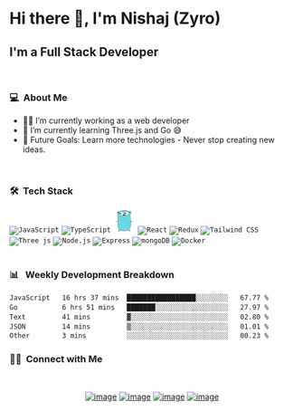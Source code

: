 # Hi there 👋, I'm Nishaj (Zyro)

## I'm a Full Stack Developer

<br>
<h3> 💻 &nbsp;About Me </h3>

-    👨‍💻 I’m currently working as a web developer 
-    🌱 I’m currently learning  Three.js and Go 😅
-    🔮 Future Goals: Learn more technologies - Never stop creating new ideas.

<br>

<h3> 🛠 &nbsp;Tech Stack</h3>

<div >
	<code><img width="40" src="https://user-images.githubusercontent.com/25181517/117447155-6a868a00-af3d-11eb-9cfe-245df15c9f3f.png" alt="JavaScript" title="JavaScript"/></code>
	<code><img width="40" src="https://user-images.githubusercontent.com/25181517/183890598-19a0ac2d-e88a-4005-a8df-1ee36782fde1.png" alt="TypeScript" title="TypeScript"/></code>
	<code><img width="40" src="https://raw.githubusercontent.com/devicons/devicon/master/icons/go/go-original.svg" alt="Go" title="Go"/></code>
	<code><img width="40" src="https://user-images.githubusercontent.com/25181517/183897015-94a058a6-b86e-4e42-a37f-bf92061753e5.png" alt="React" title="React"/></code>
	<code><img width="40" src="https://user-images.githubusercontent.com/25181517/187896150-cc1dcb12-d490-445c-8e4d-1275cd2388d6.png" alt="Redux" title="Redux"/></code>
	<code><img width="40" src="https://user-images.githubusercontent.com/25181517/202896760-337261ed-ee92-4979-84c4-d4b829c7355d.png" alt="Tailwind CSS" title="Tailwind CSS"/></code>
	<code><img width="40" src="https://global.discourse-cdn.com/standard17/uploads/threejs/original/2X/e/e4f86d2200d2d35c30f7b1494e96b9595ebc2751.png" alt="Three js" title="Three js"/></code>
	<code><img width="40" src="https://user-images.githubusercontent.com/25181517/183568594-85e280a7-0d7e-4d1a-9028-c8c2209e073c.png" alt="Node.js" title="Node.js"/></code>
	<code><img width="40" src="https://user-images.githubusercontent.com/25181517/183859966-a3462d8d-1bc7-4880-b353-e2cbed900ed6.png" alt="Express" title="Express"/></code>
	<code><img width="40" src="https://user-images.githubusercontent.com/25181517/182884177-d48a8579-2cd0-447a-b9a6-ffc7cb02560e.png" alt="mongoDB" title="mongoDB"/></code>
	<code><img width="40" src="https://user-images.githubusercontent.com/25181517/117207330-263ba280-adf4-11eb-9b97-0ac5b40bc3be.png" alt="Docker" title="Docker"/></code>
  <!-- made with: https://rahuldkjain.github.io/gh-profile-readme-generator/ -->
</div>
  <br>

<h3>📊 &nbsp; Weekly Development Breakdown</h3>

<!--START_SECTION:waka-->

```txt
JavaScript   16 hrs 37 mins  █████████████████░░░░░░░░   67.77 %
Go           6 hrs 51 mins   ███████░░░░░░░░░░░░░░░░░░   27.97 %
Text         41 mins         ▓░░░░░░░░░░░░░░░░░░░░░░░░   02.80 %
JSON         14 mins         ▒░░░░░░░░░░░░░░░░░░░░░░░░   01.01 %
Other        3 mins          ░░░░░░░░░░░░░░░░░░░░░░░░░   00.23 %
```

<!--END_SECTION:waka-->

  <h3> 🤝🏻 &nbsp;Connect with Me </h3>
<div align="center">
  
  <br>

[![image](https://img.shields.io/badge/LinkedIn-0077B5?style=for-the-badge&logo=linkedin&logoColor=white)](https://www.linkedin.com/in/nishaj0/)
[![image](https://img.shields.io/badge/Instagram-E4405F?style=for-the-badge&logo=instagram&logoColor=white)](https://instagram.com/z_yro_?igshid=YmMyMTA2M2Y=)
[![image](https://img.shields.io/badge/Twitter-1DA1F2?style=for-the-badge&logo=twitter&logoColor=white)](https://twitter.com/nishaj0)
[![image](https://img.shields.io/badge/Gmail-D14836?style=for-the-badge&logo=gmail&logoColor=white)](mailto:njnishaj0@gmail.com)

<br>
</div>
<br>
  


<!--<h3>📊 &nbsp; GitHub Stats </h3>
<p>
<a href="">

  <img height="180em" src="https://github-readme-stats.vercel.app/api?username=nishaj0&show_icons=true&theme=tokyonight" />
  <br>
  <img height="180em" src="https://github-readme-stats.vercel.app/api/top-langs/?username=nishaj0&theme=tokyonight" />

</a>
</p>

<br>
-->
